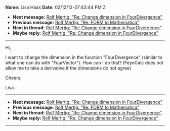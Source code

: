 **Name:** Lisa Haas
**Date:** 02/12/12-07:43:44 PM Z

  - **Next message:** [Rolf Mertig: "Re: Change dimension in
    FourDivergence"](0690.html)
  - **Previous message:** [Rolf Mertig: "Re: FORM to
    Mathematica"](0688.html)
  - **Next in thread:** [Rolf Mertig: "Re: Change dimension in
    FourDivergence"](0690.html)
  - **Maybe reply:** [Rolf Mertig: "Re: Change dimension in
    FourDivergence"](0690.html)

-----

Hi,  

I want to change the dimension in the function "FourDivergence" (similar
to what one can do with "FourVector"). How can I do that? (FeynCalc does
not allow me to take a derivative if the dimensions do not agree)  

Cheers,  

Lisa.  

-----

  - **Next message:** [Rolf Mertig: "Re: Change dimension in
    FourDivergence"](0690.html)
  - **Previous message:** [Rolf Mertig: "Re: FORM to
    Mathematica"](0688.html)
  - **Next in thread:** [Rolf Mertig: "Re: Change dimension in
    FourDivergence"](0690.html)
  - **Maybe reply:** [Rolf Mertig: "Re: Change dimension in
    FourDivergence"](0690.html)

-----


